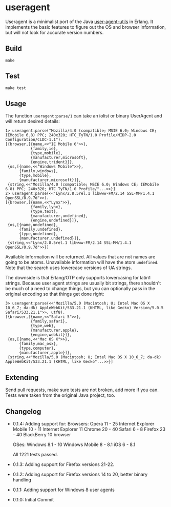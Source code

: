 useragent
=========

Useragent is a minimalist port of the Java
[user-agent-utils](http://user-agent-utils.java.net/) in Erlang. It
implements the basic features to figure out the OS and browser information,
but will not look for accurate version numbers.

Build
-----

    make

Test
----

    make test

Usage
-----

The function `useragent:parse/1` can take an iolist or binary UserAgent and
will return desired details:

    1> useragent:parse("Mozilla/4.0 (compatible; MSIE 6.0; Windows CE; IEMobile 6.8) PPC; 240x320; HTC_TyTN/1.0 Profile/MIDP-2.0 Configuration/CLDC-1.1").
    [{browser,[{name,<<"IE Mobile 6">>},
               {family,ie},
               {type,mobile},
               {manufacturer,microsoft},
               {engine,trident}]},
     {os,[{name,<<"Windows Mobile">>},
          {family,windows},
          {type,mobile},
          {manufacturer,microsoft}]},
     {string,<<"Mozilla/4.0 (compatible; MSIE 6.0; Windows CE; IEMobile 6.8) PPC; 240x320; HTC_TyTN/1.0 Profile/"...>>}]
    2> useragent:parse(<<"Lynx/2.8.5rel.1 libwww-FM/2.14 SSL-MM/1.4.1 OpenSSL/0.9.7d">>).
    [{browser,[{name,<<"Lynx">>},
               {family,lynx},
               {type,text},
               {manufacturer,undefined},
               {engine,undefined}]},
     {os,[{name,undefined},
          {family,undefined},
          {type,undefined},
          {manufacturer,undefined}]},
     {string,<<"Lynx/2.8.5rel.1 libwww-FM/2.14 SSL-MM/1.4.1 OpenSSL/0.9.7d">>}]

Available information will be returned. All values that are not names are going
to be atoms. Unavailable information will have the atom `undefined`. Note that
the search uses lowercase versions of UA strings.

The downside is that Erlang/OTP only supports lowercasing for latin1 strings.
Because user agent strings are usually bit strings, there shouldn't be much of
a need to change things, but you can optionally pass in the original encoding
so that things get done right:

    3> useragent:parse(<<"Mozilla/5.0 (Macintosh; U; Intel Mac OS X 10_6_7; da-dk) AppleWebKit/533.21.1 (KHTML, like Gecko) Version/5.0.5 Safari/533.21.1">>, utf8).
    [{browser,[{name,<<"Safari 5">>},
               {family,safari},
               {type,web},
               {manufacturer,apple},
               {engine,webkit}]},
     {os,[{name,<<"Mac OS X">>},
          {family,mac_osx},
          {type,computer},
          {manufacturer,apple}]},
     {string,<<"Mozilla/5.0 (Macintosh; U; Intel Mac OS X 10_6_7; da-dk) AppleWebKit/533.21.1 (KHTML, like Gecko"...>>}]

Extending
---------

Send pull requests, make sure tests are not broken, add more if you can. Tests
were taken from the original Java project, too.

Changelog
---------
- 0.1.4: Adding support for:
    Browsers:
	Opera 11 - 25
        Internet Explorer Mobile 10 - 11
	Internet Explorer 11
        Chrome 20 - 40
        Safari 6 - 8
	Firefox 23 - 40
        BlackBerry 10 browser

    OSes:
        Windows 8.1 - 10
	Windows Mobile 8 - 8.1
	iOS 6 - 8.1

    All 1221 tests passed.

- 0.1.3: Adding support for Firefox versions 21-22.
- 0.1.2: Adding support for Firefox versions 14 to 20, better binary handling
- 0.1.1: Adding support for Windows 8 user agents
- 0.1.0: Initial Commit
